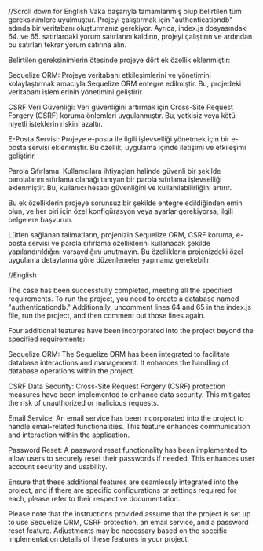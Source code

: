 //Scroll down for English
Vaka başarıyla tamamlanmış olup belirtilen tüm gereksinimlere uyulmuştur. Projeyi çalıştırmak için "authenticationdb" adında bir veritabanı oluşturmanız gerekiyor. Ayrıca, index.js dosyasındaki 64. ve 65. satırlardaki yorum satırlarını kaldırın, projeyi çalıştırın ve ardından bu satırları tekrar yorum satırına alın.

Belirtilen gereksinimlerin ötesinde projeye dört ek özellik eklenmiştir:

Sequelize ORM:
Projeye veritabanı etkileşimlerini ve yönetimini kolaylaştırmak amacıyla Sequelize ORM entegre edilmiştir. Bu, projedeki veritabanı işlemlerinin yönetimini geliştirir.

CSRF Veri Güvenliği:
Veri güvenliğini artırmak için Cross-Site Request Forgery (CSRF) koruma önlemleri uygulanmıştır. Bu, yetkisiz veya kötü niyetli isteklerin riskini azaltır.

E-Posta Servisi:
Projeye e-posta ile ilgili işlevselliği yönetmek için bir e-posta servisi eklenmiştir. Bu özellik, uygulama içinde iletişimi ve etkileşimi geliştirir.

Parola Sıfırlama:
Kullanıcılara ihtiyaçları halinde güvenli bir şekilde parolalarını sıfırlama olanağı tanıyan bir parola sıfırlama işlevselliği eklenmiştir. Bu, kullanıcı hesabı güvenliğini ve kullanılabilirliğini artırır.

Bu ek özelliklerin projeye sorunsuz bir şekilde entegre edildiğinden emin olun, ve her biri için özel konfigürasyon veya ayarlar gerekiyorsa, ilgili belgelere başvurun.

Lütfen sağlanan talimatların, projenizin Sequelize ORM, CSRF koruma, e-posta servisi ve parola sıfırlama özelliklerini kullanacak şekilde yapılandırıldığını varsaydığını unutmayın. Bu özelliklerin projenizdeki özel uygulama detaylarına göre düzenlemeler yapmanız gerekebilir.

//English


The case has been successfully completed, meeting all the specified requirements. To run the project, you need to create a database named "authenticationdb." Additionally, uncomment lines 64 and 65 in the index.js file, run the project, and then comment out those lines again.

Four additional features have been incorporated into the project beyond the specified requirements:

Sequelize ORM:
The Sequelize ORM has been integrated to facilitate database interactions and management. It enhances the handling of database operations within the project.

CSRF Data Security:
Cross-Site Request Forgery (CSRF) protection measures have been implemented to enhance data security. This mitigates the risk of unauthorized or malicious requests.

Email Service:
An email service has been incorporated into the project to handle email-related functionalities. This feature enhances communication and interaction within the application.

Password Reset:
A password reset functionality has been implemented to allow users to securely reset their passwords if needed. This enhances user account security and usability.

Ensure that these additional features are seamlessly integrated into the project, and if there are specific configurations or settings required for each, please refer to their respective documentation.

Please note that the instructions provided assume that the project is set up to use Sequelize ORM, CSRF protection, an email service, and a password reset feature. Adjustments may be necessary based on the specific implementation details of these features in your project.
